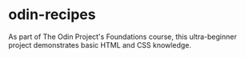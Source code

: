 # odin-recipes

As part of The Odin Project's Foundations course, this ultra-beginner project demonstrates basic HTML and CSS knowledge.